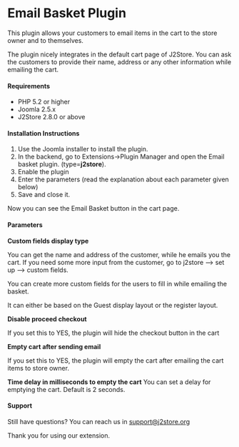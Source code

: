 # Email Basket Plugin

This plugin allows your customers to email items in the cart to the store owner and to themselves.

The plugin nicely integrates in the default cart page of J2Store. You can ask the customers to provide their name, address or any other information while emailing the cart.

#### Requirements
* PHP 5.2 or higher
* Joomla 2.5.x
* J2Store 2.8.0 or above

#### Installation Instructions
1. Use the Joomla installer to install the plugin.
2. In the backend, go to Extensions->Plugin Manager and open the Email basket
plugin. (type=**j2store**).
3. Enable the plugin
4. Enter the parameters (read the explanation about each parameter given below)
5. Save and close it.

Now you can see the Email Basket button in the cart page.

#### Parameters
**Custom fields display type**

You can get the name and address of the customer, while he
emails you the cart. If you need some more input from the customer, go to j2store –> set up –> custom fields.

You can create more custom fields for the users to fill in while emailing the basket.

It can either be based on the Guest display layout or the register layout.

**Disable proceed checkout**

If you set this to YES, the plugin will hide the checkout button in the cart

**Empty cart after sending email**

If you set this to YES, the plugin will empty the cart after emailing the cart items to store owner.

**Time delay in milliseconds to empty the cart**
You can set a delay for emptying the cart. Default is 2 seconds.

#### Support
Still have questions? You can reach us in support@j2store.org

Thank you for using our extension.












